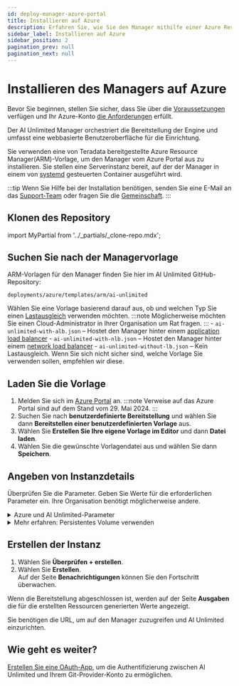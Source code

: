 ```yaml
---
id: deploy-manager-azure-portal
title: Installieren auf Azure
description: Erfahren Sie, wie Sie den Manager mithilfe einer Azure Resource Manager (ARM)-Vorlage bereitstellen.
sidebar_label: Installieren auf Azure
sidebar_position: 2
pagination_prev: null
pagination_next: null
---
```


# Installieren des Managers auf Azure

Bevor Sie beginnen, stellen Sie sicher, dass Sie über die [Voraussetzungen](./index.md#prerequisites) verfügen und Ihr Azure-Konto [die Anforderungen](../resources/azure-requirements.md) erfüllt.

Der AI Unlimited Manager orchestriert die Bereitstellung der Engine und umfasst eine webbasierte Benutzeroberfläche für die Einrichtung.

Sie verwenden eine von Teradata bereitgestellte Azure Resource Manager(ARM)-Vorlage, um den Manager vom Azure Portal aus zu installieren. Sie stellen eine Serverinstanz bereit, auf der der Manager in einem von [systemd](../glossary.md#systemd) gesteuerten Container ausgeführt wird.

:::tip
Wenn Sie Hilfe bei der Installation benötigen, senden Sie eine E-Mail an das <a href="mailto:aiunlimited.support@Teradata.com">Support-Team</a> oder fragen Sie die [Gemeinschaft](https://support.teradata.com/community?id=community_forum&sys_id=b0aba91597c329d0e6d2bd8c1253affa).
:::


## Klonen des Repository

import MyPartial from '../_partials/_clone-repo.mdx';

<MyPartial />


## Suchen Sie nach der Managervorlage

ARM-Vorlagen für den Manager finden Sie hier im AI Unlimited GitHub-Repository:

`deployments/azure/templates/arm/ai-unlimited`

Wählen Sie eine Vorlage basierend darauf aus, ob und welchen Typ Sie einen [Lastausgleich](../glossary.md#load-balancer) verwenden möchten.
:::note
Möglicherweise möchten Sie einen Cloud-Administrator in Ihrer Organisation um Rat fragen.
:::
    - `ai-unlimited-with-alb.json` – Hostet den Manager hinter einem [application load balancer](../glossary.md#application-load-balancer)
    - `ai-unlimited-with-nlb.json` – Hostet den Manager hinter einem [network load balancer](../glossary.md#network-load-balancer)
    - `ai-unlimited-without-lb.json` – Kein Lastausgleich. Wenn Sie sich nicht sicher sind, welche Vorlage Sie verwenden sollen, empfehlen wir diese.


## Laden Sie die Vorlage

1. Melden Sie sich im [Azure Portal](https://portal.azure.com) an. 
   :::note
   Verweise auf das Azure Portal sind auf dem Stand vom 29. Mai 2024.
   ::: 
2. Suchen Sie nach **benutzerdefinierte Bereitstellung** und wählen Sie dann **Bereitstellen einer benutzerdefinierten Vorlage** aus.
3. Wählen Sie **Erstellen Sie Ihre eigene Vorlage im Editor** und dann **Datei laden**.
4. Wählen Sie die gewünschte Vorlagendatei aus und wählen Sie dann **Speichern**.

<a id="azure-parms"></a>


## Angeben von Instanzdetails

Überprüfen Sie die Parameter. Geben Sie Werte für die erforderlichen Parameter ein. Ihre Organisation benötigt möglicherweise andere.

<details>
<summary>Azure und AI Unlimited-Parameter</summary>

| Parameter | Beschreibung | Hinweise |
|---------|-------------|-----------|
| Subscription | Das Azure-Abonnement, das Sie für die Bereitstellung von AI Unlimited verwenden möchten.| Erforderlich<br/>Standard: NA <br/>Dies muss ein Prepaid-Konto sein.  |
| Region | Die Region, in der Sie AI Unlimited bereitstellen möchten.| Erforderlich<br/>Standard: NA<br/>Wählen Sie die Azure-Region aus, die Ihrem Arbeitsort am nächsten liegt, und die Datenressourcen, die mit AI Unlimited verwendet werden sollen. |
| Resource Group Name | Der Name des Containers, der verwandte AI Unlimited-Ressourcen zusammenfasst.| Erforderlich<br/>Standard: ai-unlimited-workspace |
| AI Unlimited Name| Eindeutiger Name für AI Unlimited.| Erforderlich<br/>Standard: NA | 
| Public Key | Der öffentliche SSH-Schlüssel, den Sie verwenden können, um über SSH eine Verbindung zu einer VM herzustellen.| Erforderlich<br/>Standard: NA<br/>Dieser Wert muss mit „ssh-rsa“ beginnen. |
| OS Version  | Die Versionen der Betriebssysteme, die im aktuellen Abonnement verfügbar sind. | Optional mit Standard<br/>Standard: Ubuntu-2004 |
| Instance Type | Der Instanztyp, den Sie für AI Unlimited verwenden möchten. | Optional<br/>Standard: STANDARD_D2_V3<br/>Wir empfehlen, den Standardinstanztyp zu verwenden, um Kosten zu sparen. Der Standardinstanztyp ist die Standard-Dv3-Serie mit 2 vCPUs und 8,0 GiB Speicher.|
| Network | Der Name des Netzwerks, in dem Sie die AI Unlimited-Instanz bereitstellen möchten.| <br/>Optional<br/>Standard: NA | 
| Subnet | Das Subnetzwerk, in dem Sie die AI Unlimited-Instanz bereitstellen möchten. | Erforderlich<br/>Standard: NA<br/>Das Subnetz muss sich in der ausgewählten Verfügbarkeitszone befinden. |
| Security Group | Die virtuelle Firewall, die den ein- und ausgehenden Datenverkehr zur Instanz kontrolliert. | Optional<br/>Standard: AiUnlimitedSecurityGroup<br/>Die Sicherheitsgruppe wird als Regelsatz implementiert, der angibt, welche Protokolle, Ports und IP-Adressen oder CIDR-Blöcke auf die Instanz zugreifen dürfen. Definieren Sie mindestens eine der Zugriffs-CIDR- oder Sicherheitsgruppen, um eingehenden Datenverkehr zuzulassen, sofern Sie keine benutzerdefinierten Eingangsregeln für Sicherheitsgruppen erstellen. |
| Access CIDR | Der CIDR-IP-Adressbereich, der auf die Instanz zugreifen darf. | Optional<br/>Standard: 0.0.0.0/0<br/>Wir empfehlen, diesen Wert auf einen vertrauenswürdigen IP-Bereich festzulegen. Definieren Sie mindestens eine der Zugriffs-CIDR oder Sicherheitsgruppen, um eingehenden Datenverkehr zuzulassen, sofern Sie keine benutzerdefinierten Eingangsregeln für Sicherheitsgruppen erstellen. |
| AI Unlimited HTTP Port | Der Port für den Zugriff auf die AI Unlimited-Benutzeroberfläche.| Erforderlich mit Standard<br/>Standard: 3000 |
| AI Unlimited GRPC Port | Der Port für den Zugriff auf die AI Unlimited API. | Erforderlich mit Standard<br/>Standard: 3282 | 
| Source App Sec Groups | Die Quellanwendungssicherheitsgruppen (Application Security Groups, ASG), die die Berechtigung haben, eine Verbindung mit der AI Unlimited-Instanz herzustellen. Mit ASGs können Sie Ihre virtuellen Maschinen (VMs) basierend auf ihren spezifischen Netzwerksicherheitsrichtlinien organisieren. Diese Sicherheitsrichtlinien bestimmen, welcher Datenverkehr auf Ihrer virtuellen Maschine zulässig ist und welcher nicht. |Optional<br/>Standard: NA<br/> Wählen Sie eine Anwendungssicherheitsgruppe in derselben Region wie die Netzwerkschnittstelle. |
| Destination App Sec Groups | Die Zielanwendungssicherheitsgruppen, die über die Berechtigung verfügen, eine Verbindung mit der AI Unlimited-Instanz herzustellen. | Optional<br/>Standard: NA<br/>Wählen Sie eine Anwendungssicherheitsgruppe in derselben Region wie die Netzwerkschnittstelle. |
| Role Definition ID | Die ID der mit AI Unlimited zu verwendenden Rolle.| Erforderlich<br/>Standard: NA<br/>Verwenden Sie den Azure CLI-Befehl Get-AzRoleDefinition, um Ihre Rollendefinitions-ID abzurufen. |
| Allow Public SSH | Gibt an, ob Sie Secure Shell-Schlüssel (SSH) zum Herstellen einer Verbindung mit VMs in Azure verwenden können.|  Optional<br/>Standardmäßig: true |
| Use Key Vault | Gibt an, ob Key Vault zum Abrufen des sicheren Passworts während einer Bereitstellung verwendet werden soll. | Optional<br/>Standard: New |
| Use Persistent Volume | Gibt an, ob Sie zum Speichern von Daten ein neues oder vorhandenes persistentes Volume verwenden möchten. Weitere Informationen finden Sie unter *Mehr erfahren: Persistentes Volume verwenden* unter dem Parameterabschnitt. | Optional mit Standard<br/>Standard: New <br/>Unterstützte Optionen: „Neu“ oder „Vorhanden“, abhängig von Ihrem Anwendungsfall. |
| Persistent Volume Size | Die Größe des persistenten Datenträgers in GB, den Sie an die Instanz anhängen können. | Optional<br/>Standard: 100 |
| Existing Persistent Volume | <br/>Die ID des vorhandenen persistenten Datenträgers, den Sie an die Instanz anhängen können.| Erforderlich, wenn UsePersistentVolume auf Vorhanden gesetzt ist.<br/>Standard: None<br/>Das persistente Volume muss sich in derselben Verfügbarkeitszone wie die AI Unlimited-Instanz befinden. |
| AI Unlimited Version | Die Version von AI Unlimited, die Sie bereitstellen möchten. | Erforderlich mit Standard<br/>Standard: latest<br/>Der Wert ist ein Container-Versionstag. |
|Use NLB| Gibt an, ob auf die Instanz über einen Network Load Balancer zugegriffen wird.|Erforderlich mit Standard<br/>Standard: false|
| Tags | Die Schlüssel-Wert-Paare, die den Ressourcen zur schnellen Identifizierung zugewiesen werden.| Optional<br/>Standard:NA |   

</details>

<details>

<summary>Mehr erfahren: Persistentes Volume verwenden</summary>

Die Managerinstanz wird in einem Container ausgeführt und speichert ihre Konfigurationsdaten in einer Datenbank im Stammdatenträger der Instanz. Diese Daten bleiben erhalten, wenn Sie die Instanz herunterfahren, neu starten oder einen Snapshot erstellen und neu starten. 

Ein persistentes Volume speichert Daten für eine containerisierte Anwendung über die Lebensdauer des Containers, Pods oder Knotens hinaus, in dem sie ausgeführt wird. 

**Ohne ein persistentes Volumen**

Wenn der Container, Pod oder Knoten abstürzt oder beendet wird, gehen die Konfigurationsdaten des Managers verloren. Sie können eine neue Managerinstanz bereitstellen, jedoch nicht im selben Zustand wie die verlorene.

**Mit einem persistenten Volumen**

Wenn der Container, der Pod oder der Knoten abstürzt oder beendet wird und die Konfigurationsdaten des Managers in einem persistenten Volume gespeichert sind, können Sie eine neue Managerinstanz bereitstellen, die dieselbe Konfiguration wie die verlorene hat.

**Beispiel**

1. Implementieren Sie den Manager und setzen Sie den Parameter `Persistentes Volume verwenden` auf **New**.
2. Nachdem Sie den Stapel erstellt haben, notieren Sie sich auf der Seite **Ausgaben** die „volume-id“.
3. Nutzen Sie AI Unlimited.
4. Wenn die Managerinstanz verloren geht, stellen Sie den Manager erneut bereit und schließen Sie diese Parameter ein:
   - `Persistentes Volume verwenden`: **New**
   - `Vorhandenes persistentes Volume`: der Wert, den Sie in Schritt 2 notiert haben
   
Die neue Managerinstanz hat die gleiche Konfiguration wie die verlorene.

</details>


## Erstellen der Instanz

1. Wählen Sie **Überprüfen + erstellen**.
2. Wählen Sie **Erstellen**.<br />
Auf der Seite **Benachrichtigungen** können Sie den Fortschritt überwachen.

Wenn die Bereitstellung abgeschlossen ist, werden auf der Seite **Ausgaben** die für die erstellten Ressourcen generierten Werte angezeigt.

Sie benötigen die URL, um auf den Manager zuzugreifen und AI Unlimited einzurichten.


## Wie geht es weiter?

[Erstellen Sie eine OAuth-App](../resources/create-oauth-app.md), um die Authentifizierung zwischen AI Unlimited und Ihrem Git-Provider-Konto zu ermöglichen.
